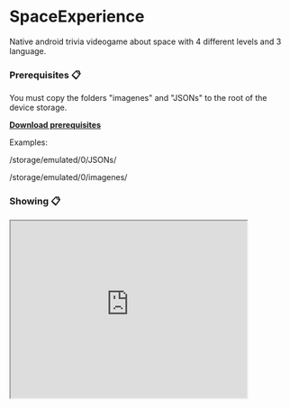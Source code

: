 # SpaceExperience

Native android trivia videogame about space with 4 different levels and 3 language.

### Prerequisites 📋

You must copy the folders "imagenes" and "JSONs" to the root of the device storage.

<a href="https://drive.google.com/drive/folders/1fsqF16rIOWlcFHFoA2Wdb8LWE2_5KWV7?usp=sharing">**Download prerequisites**</a>

Examples:

/storage/emulated/0/JSONs/

/storage/emulated/0/imagenes/

### Showing 📋

<iframe width="420" height="315"
src="https://www.youtube.com/watch?v=qbPDDjAZcmM">
</iframe>
